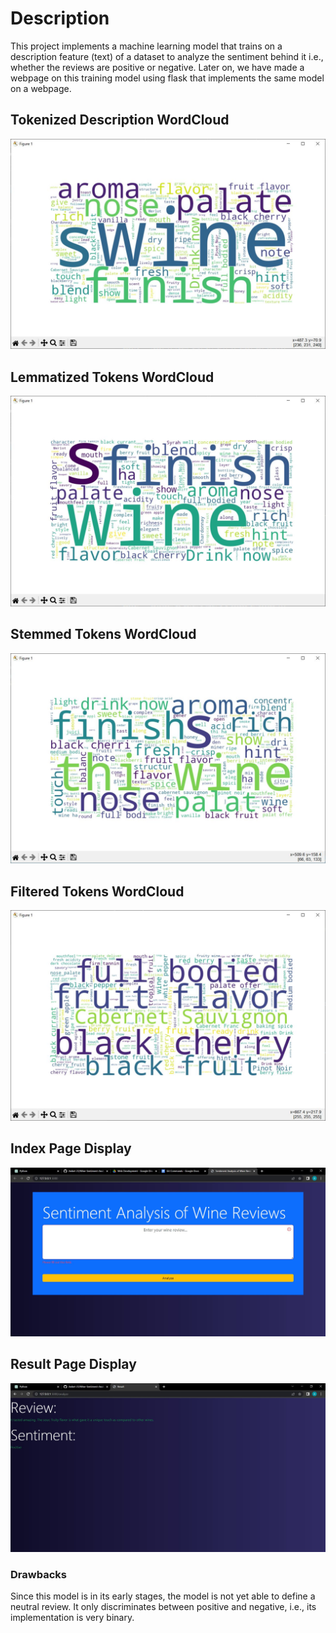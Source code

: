 # Description

This project implements a machine learning model that trains on a description feature (text) of a dataset to analyze the sentiment behind it i.e., whether the reviews are positive or negative. Later on, we have made a webpage on this training model using flask that implements the same model on a webpage.

## Tokenized Description WordCloud

![Data Analysis Graph](outputs/TokenizedDescription.JPG)

## Lemmatized Tokens WordCloud

![Data Analysis Graph](outputs/LemmatizedTokens.JPG)

## Stemmed Tokens WordCloud

![Data Analysis Graph](outputs/StemmedTokens.JPG)

## Filtered Tokens WordCloud

![Data Analysis Graph](outputs/FilteredTokens.JPG)

## Index Page Display

![Webpage Image](outputs/indexPage.JPG)

## Result Page Display

![Webpage Image](outputs/resultPage.JPG)

### Drawbacks
Since this model is in its early stages, the model is not yet able to define a neutral review. It only discriminates between positive and negative, i.e., its implementation is very binary.